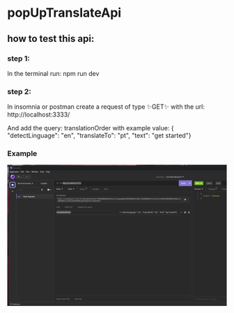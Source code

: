 # popUpTranslateApi


## how to test this api:

### step 1: 
In the terminal run: npm run dev

### step 2:
In insomnia or postman create a request of type ✨GET✨ with the url: http://localhost:3333/

And add the query: translationOrder
with example value: { "detectLinguage": "en", "translateTo": "pt", "text": "get started"}

### Example
![Alt text](image.png)
